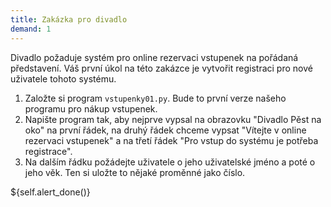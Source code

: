```yaml
---  
title: Zakázka pro divadlo  
demand: 1  
---  
```


Divadlo požaduje systém pro online rezervaci vstupenek na pořádaná
představení. Váš první úkol na této zakázce je vytvořit registraci pro nové
uživatele tohoto systému.

  1. Založte si program `vstupenky01.py`. Bude to první verze našeho programu pro nákup vstupenek.
  2. Napište program tak, aby nejprve vypsal na obrazovku "Divadlo Pěst na oko" na první řádek, na druhý řádek chceme vypsat "Vítejte v online rezervaci vstupenek" a na třetí řádek "Pro vstup do systému je potřeba registrace".
  3. Na dalším řádku požádejte uživatele o jeho uživatelské jméno a poté o jeho věk. Ten si uložte to nějaké proměnné jako číslo.

${self.alert_done()}

